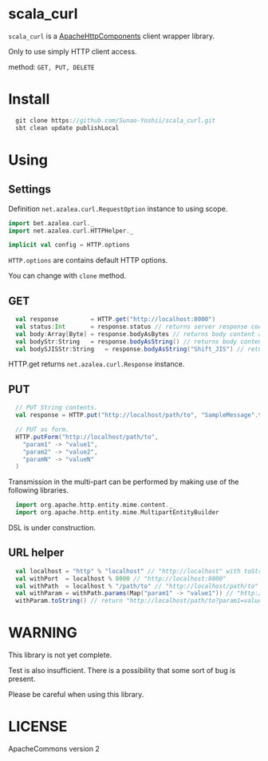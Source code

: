 scala_curl
==========

`scala_curl` is a [ApacheHttpComponents](http://hc.apache.org/index.html) client wrapper library.

Only to use simply HTTP client access.

method: `GET, PUT, DELETE`

# Install

```scala
  git clone https://github.com/Sunao-Yoshii/scala_curl.git
  sbt clean update publishLocal
```

# Using

## Settings

  Definition `net.azalea.curl.RequestOption` instance to using scope.

  ```scala
  import bet.azalea.curl._
  import net.azalea.curl.HTTPHelper._

  implicit val config = HTTP.options
  ```

  `HTTP.options` are contains default HTTP options.

  You can change with `clone` method.

## GET

  ```scala
    val response         = HTTP.get("http://localhost:8000")
    val status:Int       = response.status // returns server response code. like 200
    val body:Array[Byte] = response.bodyAsBytes // returns body content as byte array.
    val bodyStr:String   = response.bodyAsString() // returns body content as String. decoding with UTF-8
    val bodySJISStr:String   = response.bodyAsString("Shift_JIS") // returns body content as String. decoding with Shift_JIS
  ```

  HTTP.get returns `net.azalea.curl.Response` instance.

## PUT

  ```scala
    // PUT String contents.
    val response = HTTP.put("http://localhost/path/to", "SampleMessage".toEntity())

    // PUT as form.
    HTTP.putForm("http://localhost/path/to",
      "param1" -> "value1",
      "param2" -> "value2",
      "paramN" -> "valueN"
    )
  ```

  Transmission in the multi-part can be performed by making use of the following libraries.

  ```scala
    import org.apache.http.entity.mime.content._
    import org.apache.http.entity.mime.MultipartEntityBuilder
  ```

  DSL is under construction.

## URL helper

  ```scala
    val localhost = "http" % "localhost" // "http://localhost" with toString method
    val withPort  = localhost % 8000 // "http://localhost:8000"
    val withPath  = localhost % "/path/to" // "http://localhost/path/to"
    val withParam = withPath.params(Map("param1" -> "value1")) // "http://localhost/path/to?param1=value1" parameter encoded by UTF-8.
    withParam.toString() // return "http://localhost/path/to?param1=value1"
  ```

# WARNING

  This library is not yet complete.

  Test is also insufficient. There is a possibility that some sort of bug is present.

  Please be careful when using this library.

# LICENSE

  ApacheCommons version 2